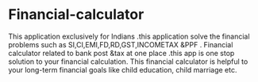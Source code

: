 # Financial-calculator
This application exclusively for Indians .this application solve the financial problems such as
SI,CI,EMI,FD,RD,GST,INCOMETAX &PPF . 
Financial calculator related to bank post &tax at one place .this app is one stop solution to your financial calculation.
This financial calculator is helpful to your long-term financial goals like child education, child marriage etc.
